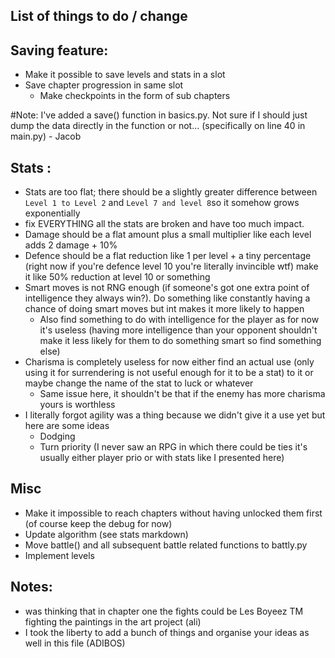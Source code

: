 List of things to do / change
-

Saving feature:
-
- Make it possible to save levels and stats in a slot
- Save chapter progression in same slot
  - Make checkpoints in the form of sub chapters

#Note: I've added a save() function in basics.py. Not sure if I should just dump the data directly in the function or not... (specifically on line 40 in main.py) - Jacob

Stats :
-
- Stats are too flat; there should be a slightly greater difference between `Level 1 to Level 2` and `Level 7 and level 8`so it somehow grows exponentially
- fix EVERYTHING all the stats are broken and have too much impact.
- Damage should be a flat amount plus a small multiplier like each level adds 2 damage + 10%
- Defence should be a flat reduction like 1 per level + a tiny percentage (right now if you're defence level 10 you're literally invincible wtf) make it like 50% reduction at level 10 or something
- Smart moves is not RNG enough (if someone's got one extra point of intelligence they always win?). Do something like constantly having a chance of doing smart moves but int makes it more likely to happen
  - Also find something to do with intelligence for the player as for now it's useless (having more intelligence than your opponent shouldn't make it less likely for them to do something smart so find something else)
- Charisma is completely useless for now either find an actual use (only using it for surrendering is not useful enough for it to be a stat) to it or maybe change the name of the stat to luck or whatever
  - Same issue here, it shouldn't be that if the enemy has more charisma yours is worthless
- I literally forgot agility was a thing because we didn't give it a use yet but here are some ideas
  - Dodging
  - Turn priority (I never saw an RPG in which there could be ties it's usually either player prio or with stats like I presented here)

Misc
-
- Make it impossible to reach chapters without having unlocked them first (of course keep the debug for now)
- Update algorithm (see stats markdown)
- Move battle() and all subsequent battle related functions to battly.py
- Implement levels

Notes:
-
- was thinking that in chapter one the fights could be Les Boyeez TM fighting the paintings in the art project (ali)
- I took the liberty to add a bunch of things and organise your ideas as well in this file (ADIBOS)